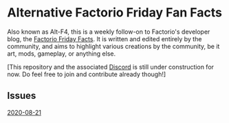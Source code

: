 # Alternative Factorio Friday Fan Facts

Also known as Alt-F4, this is a weekly follow-on to Factorio's developer blog, the [Factorio Friday Facts](https://factorio.com/blog/). It is written and edited entirely by the community, and aims to highlight various creations by the community, be it art, mods, gameplay, or anything else.

[This repository and the associated [Discord](https://discord.gg/AsXAwyV) is still under construction for now. Do feel free to join and contribute already though!]

## Issues

[2020-08-21](issue_01/1_we_need_you.md)